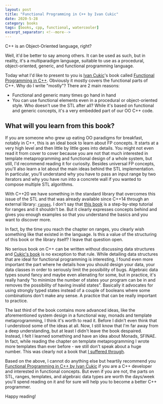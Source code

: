 ```yaml
---
layout: post
title: "Functional Programming in C++ by Ivan Cukic"
date: 2020-5-28
category: books
tags: [books, cpp, functional, watercooler]
excerpt_separator: <!--more-->
---
```

C++ is an Object-Oriented language, right?

Well, it'd be better to say among others. It can be used as such, but in reality, it's a multiparadigm language, suitable to use as a procedural, object-oriented, generic, and functional programming language.
<!--more-->

Today what I'd like to present to you is [Ivan Cukic](https://twitter.com/ivan_cukic)'s book called [Functional Programming in C++](https://amzn.to/2LeUiZ3). Obviously it mostly covers the functional parts of C++.
Why do I write "mostly"? There are 2 main reasons:
- Functional and generic many times go hand in hand
- You can use functional elements even in a procedural or object-oriented style. Who doesn't use the STL after all? While it's based on functional and generic concepts, it's a very embedded part of our OO C++ code.

## What will you learn from this book?

If you are someone who grew up eating OO paradigms for breakfast, notably in C++, this is an ideal book to learn about FP concepts. It starts at a very high level and then little by little goes into details. You might not even read it from cover to cover because you are not that much interested in template metaprogramming and functional design of a whole system, but still, I'd recommend reading it for curiosity.
Besides universal FP concepts, you'll also learn a lot about the main ideas behind the STL implementation. In particular, you'll understand why you have to pass an input range by two iterators and why you have run into a concrete wall if you wanted to compose multiple STL algorithms.

With C++20 we have something in the standard library that overcomes this issue of the STL and that was already available since C++14 through an external library: [`ranges`](https://en.cppreference.com/w/cpp/ranges). I don't say that [this book](https://amzn.to/2LeUiZ3) is a step-by-step tutorial for ranges and it shouldn't be. But it clearly expresses concepts behind and gives you enough examples so that you understand the basics and you want to discover more.

In fact, by the time you reach the chapter on ranges, you clearly wish something like that existed in the language. Is this a value of the structuring of this book or the library itself? I leave that question open.

No serious book on C++ can be written without discussing data structures and [Cukic's book]() is no exception to that rule. While detailing data structures that are ideal for functional programming is interesting, I found even more important the part where he details how you should design your data, your data classes in order to seriously limit the possibility of bugs. Algebraic data types sound fancy and maybe even alienating for some, but in practice, it's really handy "to minimize the number of states your program can be in and removes the possibility of having invalid states". Basically it advocates for using strongly typed states instead of a couple of booleans where some combinations don't make any sense. A practice that can be really important to practice.

The last third of the book contains more advanced ideas, like the aforementioned system design in a functional way, monads and template metaprogramming, I think it's worth to read it. Before I didn't even think that I understood some of the ideas at all. Now, I still know that I'm far away from a deep understanding, but at least I didn't leave the book despaired. Instead, I felt I learned something and have an idea about Monads, SFINAE. In fact, while reading the chapter on template metaprogramming I wrote more templates than ever before - we still don't speak about a huge number. This was clearly not a book that [I suffered through](https://amzn.to/2WE9N1Z).

Based on the above, I cannot do anything else but heartily recommend you [Functional Programming in C++ by Ivan Cukic](https://amzn.to/2LeUiZ3) if you are a C++ developer and interested in functional concepts. But even if you are not, the parts on STL, ranges, templates, and algebraic data types are worth the days/week you'll spend reading on it and for sure will help you to become a better C++ programmer.

Happy reading! 
